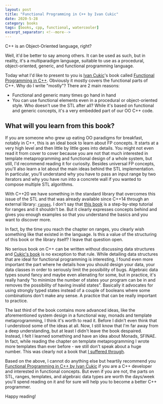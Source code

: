 ```yaml
---
layout: post
title: "Functional Programming in C++ by Ivan Cukic"
date: 2020-5-28
category: books
tags: [books, cpp, functional, watercooler]
excerpt_separator: <!--more-->
---
```

C++ is an Object-Oriented language, right?

Well, it'd be better to say among others. It can be used as such, but in reality, it's a multiparadigm language, suitable to use as a procedural, object-oriented, generic, and functional programming language.
<!--more-->

Today what I'd like to present to you is [Ivan Cukic](https://twitter.com/ivan_cukic)'s book called [Functional Programming in C++](https://amzn.to/2LeUiZ3). Obviously it mostly covers the functional parts of C++.
Why do I write "mostly"? There are 2 main reasons:
- Functional and generic many times go hand in hand
- You can use functional elements even in a procedural or object-oriented style. Who doesn't use the STL after all? While it's based on functional and generic concepts, it's a very embedded part of our OO C++ code.

## What will you learn from this book?

If you are someone who grew up eating OO paradigms for breakfast, notably in C++, this is an ideal book to learn about FP concepts. It starts at a very high level and then little by little goes into details. You might not even read it from cover to cover because you are not that much interested in template metaprogramming and functional design of a whole system, but still, I'd recommend reading it for curiosity.
Besides universal FP concepts, you'll also learn a lot about the main ideas behind the STL implementation. In particular, you'll understand why you have to pass an input range by two iterators and why you have run into a concrete wall if you wanted to compose multiple STL algorithms.

With C++20 we have something in the standard library that overcomes this issue of the STL and that was already available since C++14 through an external library: [`ranges`](https://en.cppreference.com/w/cpp/ranges). I don't say that [this book](https://amzn.to/2LeUiZ3) is a step-by-step tutorial for ranges and it shouldn't be. But it clearly expresses concepts behind and gives you enough examples so that you understand the basics and you want to discover more.

In fact, by the time you reach the chapter on ranges, you clearly wish something like that existed in the language. Is this a value of the structuring of this book or the library itself? I leave that question open.

No serious book on C++ can be written without discussing data structures and [Cukic's book]() is no exception to that rule. While detailing data structures that are ideal for functional programming is interesting, I found even more important the part where he details how you should design your data, your data classes in order to seriously limit the possibility of bugs. Algebraic data types sound fancy and maybe even alienating for some, but in practice, it's really handy "to minimize the number of states your program can be in and removes the possibility of having invalid states". Basically it advocates for using strongly typed states instead of a couple of booleans where some combinations don't make any sense. A practice that can be really important to practice.

The last third of the book contains more advanced ideas, like the aforementioned system design in a functional way, monads and template metaprogramming, I think it's worth to read it. Before I didn't even think that I understood some of the ideas at all. Now, I still know that I'm far away from a deep understanding, but at least I didn't leave the book despaired. Instead, I felt I learned something and have an idea about Monads, SFINAE. In fact, while reading the chapter on template metaprogramming I wrote more templates than ever before - we still don't speak about a huge number. This was clearly not a book that [I suffered through](https://amzn.to/2WE9N1Z).

Based on the above, I cannot do anything else but heartily recommend you [Functional Programming in C++ by Ivan Cukic](https://amzn.to/2LeUiZ3) if you are a C++ developer and interested in functional concepts. But even if you are not, the parts on STL, ranges, templates, and algebraic data types are worth the days/week you'll spend reading on it and for sure will help you to become a better C++ programmer.

Happy reading! 
